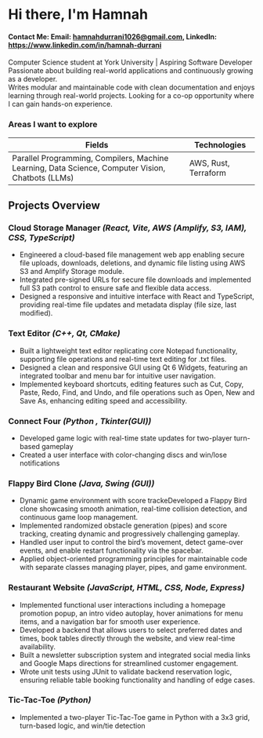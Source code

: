 
# Hi there, I'm Hamnah 

#### Contact Me: Email: hamnahdurrani1026@gmail.com, LinkedIn: https://www.linkedin.com/in/hamnah-durrani

 Computer Science student at York University | Aspiring Software Developer  
 Passionate about building real-world applications and continuously growing as a developer. <br>
 Writes modular and maintainable code with clean documentation and enjoys learning through real-world projects.
 Looking for a co-op opportunity where I can gain hands-on experience. <br>

### Areas I want to explore

| Fields | Technologies |
| ------ | ------------ |
 | Parallel Programming, Compilers, Machine Learning, Data Science, Computer Vision, Chatbots (LLMs) | AWS, Rust, Terraform |

## Projects Overview
### Cloud Storage Manager _(React, Vite, AWS (Amplify, S3, IAM), CSS, TypeScript)_
  - Engineered a cloud-based file management web app enabling secure file uploads, downloads, deletions, and dynamic file listing using AWS S3 and Amplify Storage module.
  - Integrated pre-signed URLs for secure file downloads and implemented full S3 path control to ensure safe and flexible data access.
  - Designed a responsive and intuitive interface with React and TypeScript, providing real-time file updates and metadata display (file size, last modified).

### Text Editor _(C++, Qt, CMake)_
  - Built a lightweight text editor replicating core Notepad functionality, supporting file operations and real-time text editing for .txt files.
  - Designed a clean and responsive GUI using Qt 6 Widgets, featuring an integrated toolbar and menu bar for intuitive user navigation.
  - Implemented keyboard shortcuts, editing features such as Cut, Copy, Paste, Redo, Find, and Undo, and file operations such as Open, New and Save As, enhancing editing speed and    accessibility.
### Connect Four _(Python , Tkinter(GUI))_
  - Developed game logic with real-time state updates for two-player turn-based gameplay
  - Created a  user interface with color-changing discs and win/lose notifications
### Flappy Bird Clone _(Java, Swing (GUI))_
  - Dynamic game environment with score trackeDeveloped a Flappy Bird clone  showcasing smooth animation, real-time collision detection, and continuous game loop management.
  - Implemented randomized obstacle generation (pipes) and score tracking, creating dynamic and progressively challenging gameplay.
  - Handled user input to control the bird’s movement, detect game-over events, and enable restart functionality via the spacebar.
  - Applied object-oriented programming principles for maintainable code with separate classes managing player, pipes, and game environment.
### Restaurant Website _(JavaScript, HTML, CSS, Node, Express)_
  - Implemented functional user interactions including a homepage promotion popup, an intro video autoplay, hover animations for menu items, and a navigation bar for smooth user experience.
  - Developed a backend that allows users to select preferred dates and times, book tables directly through the website, and view real-time availability.
  - Built a newsletter subscription system and integrated social media links and Google Maps directions for streamlined customer engagement.
  - Wrote unit tests using JUnit to validate backend reservation logic, ensuring reliable table booking functionality and handling of edge cases.
### Tic-Tac-Toe _(Python)_
 - Implemented a two-player Tic-Tac-Toe game in Python with a 3x3 grid, turn-based logic, and win/tie detection

